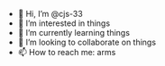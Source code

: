 - 👋 Hi, I’m @cjs-33
- 👀 I’m interested in things
- 🌱 I’m currently learning things
- 💞️ I’m looking to collaborate on things
- 📫 How to reach me: arms
